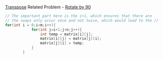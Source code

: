 
[Transpose](https://www.geeksforgeeks.org/program-to-find-transpose-of-a-matrix/)
Related Problem -  [Rotate by 90](https://leetcode.com/problems/rotate-image/submissions/1094197644/)
```java
// The important part here is the i+1, which ensures that there are 
// the swaps only occur once and not twice, which would lead to the // same array
for(int i = 0;i<m;i++){
            for(int j=i+1;j<n;j++){
                int temp = matrix[i][j];
                matrix[i][j] = matrix[j][i];
                matrix[j][i] = temp;
            }
        }
```
```